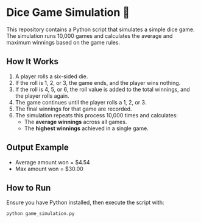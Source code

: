 # Dice Game Simulation 🎲  

This repository contains a Python script that simulates a simple dice game. The simulation runs 10,000 games and calculates the average and maximum winnings based on the game rules.  

## How It Works  

1. A player rolls a six-sided die.  
2. If the roll is 1, 2, or 3, the game ends, and the player wins nothing.  
3. If the roll is 4, 5, or 6, the roll value is added to the total winnings, and the player rolls again.  
4. The game continues until the player rolls a 1, 2, or 3.  
5. The final winnings for that game are recorded.  
6. The simulation repeats this process 10,000 times and calculates:  
   - The **average winnings** across all games.  
   - The **highest winnings** achieved in a single game.  

## Output Example  

- Average amount won = $4.54
- Max amount won = $30.00

## How to Run  

Ensure you have Python installed, then execute the script with:  

```bash
python game_simulation.py
